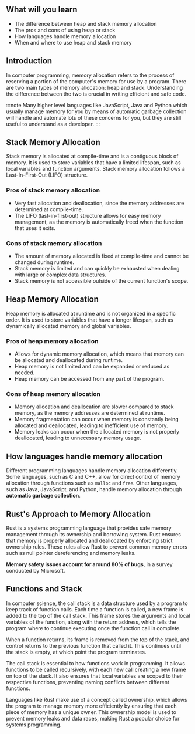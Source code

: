 ## What will you learn

- The difference between heap and stack memory allocation
- The pros and cons of using heap or stack
- How languages handle memory allocation
- When and where to use heap and stack memory

## Introduction

In computer programming, memory allocation refers to the process of reserving a portion of the computer's memory for use by a program. There are two main types of memory allocation: heap and stack. Understanding the difference between the two is crucial in writing efficient and safe code.

:::note
Many higher level languages like JavaScript, Java and Python which usually manage memory for you by means of automatic garbage collection will handle and automate lots of these concerns for you, but they are still useful to understand as a developer.
:::

## Stack Memory Allocation

Stack memory is allocated at compile-time and is a contiguous block of memory. It is used to store variables that have a limited lifespan, such as local variables and function arguments. Stack memory allocation follows a Last-In-First-Out (LIFO) structure.

### Pros of stack memory allocation

- Very fast allocation and deallocation, since the memory addresses are determined at compile-time.
- The LIFO (last-in-first-out) structure allows for easy memory management, as the memory is automatically freed when the function that uses it exits.

### Cons of stack memory allocation

- The amount of memory allocated is fixed at compile-time and cannot be changed during runtime.
- Stack memory is limited and can quickly be exhausted when dealing with large or complex data structures.
- Stack memory is not accessible outside of the current function's scope.

## Heap Memory Allocation

Heap memory is allocated at runtime and is not organized in a specific order. It is used to store variables that have a longer lifespan, such as dynamically allocated memory and global variables.

### Pros of heap memory allocation

- Allows for dynamic memory allocation, which means that memory can be allocated and deallocated during runtime.
- Heap memory is not limited and can be expanded or reduced as needed.
- Heap memory can be accessed from any part of the program.

### Cons of heap memory allocation

- Memory allocation and deallocation are slower compared to stack memory, as the memory addresses are determined at runtime.
- Memory fragmentation can occur when memory is constantly being allocated and deallocated, leading to inefficient use of memory.
- Memory leaks can occur when the allocated memory is not properly deallocated, leading to unnecessary memory usage.

## How languages handle memory allocation

Different programming languages handle memory allocation differently. Some languages, such as C and C++, allow for direct control of memory allocation through functions such as `malloc` and `free`. Other languages, such as Java, JavaScript, and Python, handle memory allocation through **automatic garbage collection**.

## Rust's Approach to Memory Allocation

Rust is a systems programming language that provides safe memory management through its ownership and borrowing system. Rust ensures that memory is properly allocated and deallocated by enforcing strict ownership rules. These rules allow Rust to prevent common memory errors such as null pointer dereferencing and memory leaks.

**Memory safety issues account for around 80% of bugs**, in a survey conducted by Microsoft.

## Functions and Stack

In computer science, the call stack is a data structure used by a program to keep track of function calls. Each time a function is called, a new frame is added to the top of the call stack. This frame stores the arguments and local variables of the function, along with the return address, which tells the program where to continue executing once the function call is complete.

When a function returns, its frame is removed from the top of the stack, and control returns to the previous function that called it. This continues until the stack is empty, at which point the program terminates.

The call stack is essential to how functions work in programming. It allows functions to be called recursively, with each new call creating a new frame on top of the stack. It also ensures that local variables are scoped to their respective functions, preventing naming conflicts between different functions.

Languages like Rust make use of a concept called ownership, which allows the program to manage memory more efficiently by ensuring that each piece of memory has a unique owner. This ownership model is used to prevent memory leaks and data races, making Rust a popular choice for systems programming.